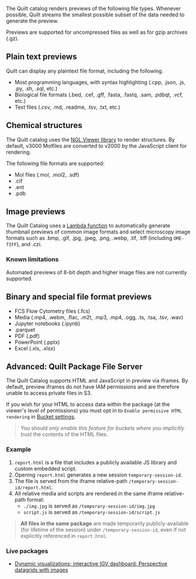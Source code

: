 <!-- markdownlint-disable-next-line first-line-h1 -->
The Quilt catalog renders previews of the following file types.
Whenever possible, Quilt streams the smallest possible subset of the data
needed to generate the preview.

Previews are supported for uncompressed files as well as for gzip archives (.gz).

## Plain text previews

Quilt can display any plaintext file format, including the following.

* Most programming languages, with syntax highlighting
  (.cpp, .json, .js, .py, .sh,  .sql, etc.)
* Biological file formats
  (.bed, .cef, .gff, .fasta, .fastq, .sam, .pdbqt, .vcf, etc.)
* Text files (.csv, .md, .readme, .tsv, .txt, etc.)

## Chemical structures

The Quilt catalog uses the [NGL Viewer library](https://github.com/nglviewer/ngl)
to render structures.
By default, v3000 Molfiles are converted to v2000 by the JavaScript client
for rendering.

The following file formats are supported:

* Mol files (.mol, .mol2, .sdf)
* .cif
* .ent
* .pdb

## Image previews

The Quilt Catalog uses a [Lambda
function](https://github.com/quiltdata/quilt/tree/master/lambdas/thumbnail)
to automatically generate thumbnail previews of common image formats
and select microscopy image formats such as .bmp, .gif, .jpg, .jpeg,
.png, .webp, .tif, .tiff (including `OME-TIFF`), and .czi.

### Known limitations

Automated previews of 8-bit depth and higher image files are not
currently supported.

## Binary and special file format previews

* FCS Flow Cytometry files (.fcs)
* Media (.mp4, .webm, .flac, .m2t, .mp3, .mp4, .ogg, .ts, .tsa, .tsv, .wav)
* Jupyter notebooks (.ipynb)
* .parquet
* PDF (.pdf)
* PowerPoint (.pptx)
* Excel (.xls, .xlsx)

## Advanced: Quilt Package File Server

The Quilt Catalog supports HTML and JavaScript in preview via iframes. By default,
preview iframes do not have IAM permissions and are therefore unable to access private files in S3.

If you wish for your HTML to access data within the package (at the viewer's
level of permissions) you must opt in to `Enable permissive HTML rendering` in
[Bucket settings](Admin.md#buckets).

> You should _only enable this feature for buckets where you implicitly
> trust_ the contents of the HTML files.

### Example

1. `report.html` is a file that includes a publicly available JS library and
   custom embedded script.
2. Opening `report.html` generates  a new session `temporary-session-id`.
3. The file is served from the iframe relative-path
   `/temporary-session-id/report.html`.
4. All relative media and scripts are rendered in the same iframe relative-path
   format:
    * `./img.jpg` is served as `/temporary-session-id/img.jpg`
    * `script.js` is served as `/temporary-session-id/script.js`

> **All files in the same package** are made temporarily publicly-available (for
> lifetime of the session) under `/temporary-session-id`, even if not explicitly
referenced in `report.html`.

### Live packages

* [Dynamic visualizations; interactive IGV dashboard; Perspective datagrids with
images](https://open.quiltdata.com/b/quilt-example/packages/examples/package-file-server)
